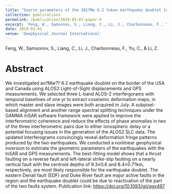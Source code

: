 ```yaml
---
title: "Source parameters of the 2017Mw 6.2 Yukon earthquake doublet inferred from coseismic GPS and ALOS-2 deformation measurements"
collection: publications
permalink: /publication/2019-03-01-paper-9
excerpt: 'Feng, W., Samsonov, S., Liang, C., Li, J., Charbonneau, F., Yu, C., &amp; Li, Z.'
date: 2019-03-01
venue: 'Geophysical Journal International'
---
```

Feng, W., Samsonov, S., Liang, C., Li, J., Charbonneau, F., Yu, C., &amp; Li, Z.

Abstract
=====
We investigated an?Mw?? 6.2 earthquake doublet on the border of the USA and Canada using ALOS2 Light-of-Sight displacements and GPS measurements. We selected three L-band ALOS-2 interfergorams with temporal baselines of one yr to extract coseismic deformation maps, in which master and slave images were both acquired in July. A subpixel-based alignment and another range spectral splitting techniques under the GAMMA InSAR software framework were applied to improve the interferometric coherence and reduce the effects of phase anomalies in two of the three interferometric pairs due to either ionospheric delay or a potential focusing issues in the generation of the ALOS2 SLC data. The updated interferograms convincingly reveal deformation fringe patterns produced by the two earthquakes. We conducted a nonlinear geophysical inversion to estimate the geometric parameters of the earthquakes with the InSAR and GPS measurements. The best-fitting model shows that a thrust faulting on a reverse fault and left-lateral strike-slip faulting on a nearly vertical fault with the centroid depths of 9.3±0.6 and 8.4±0.7?km, respectively, are most likely responsible for the earthquake doublet. The eastern Denali fault (EDF) and Duke River fault are major active faults in the region and the earthquake doublet could be due to reactivation of the part of the two faults system.
Publication link: https://doi.org/10.1093/gji/ggy497